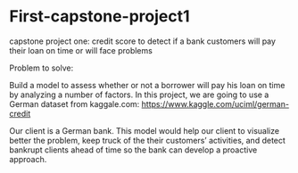 # First-capstone-project1
capstone project one: credit score to detect if a bank customers will pay their loan on time or will face problems


Problem to solve:

Build  a model to assess whether or not a borrower will pay his loan on time by analyzing a number of factors. In this project, we are going to use a German dataset from kaggale.com: 
https://www.kaggle.com/uciml/german-credit

Our client is a German bank. This model would help our client to visualize better the problem, keep truck of the their customers’ activities,  and detect bankrupt clients ahead of time so the bank can develop a proactive approach.
